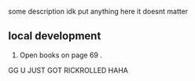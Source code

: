 some description idk put anything here it doesnt matter 


## local development 
1. Open books on page 69 . 

GG U JUST GOT RICKROLLED HAHA 